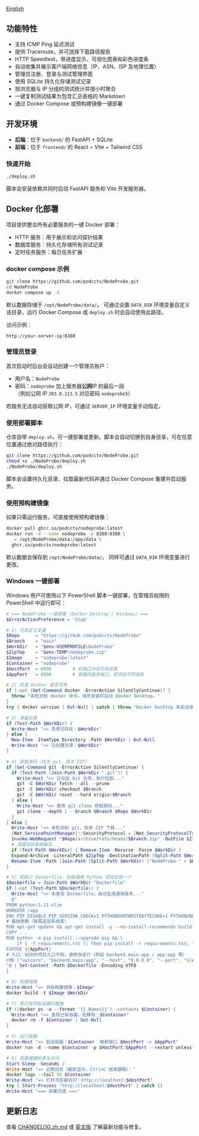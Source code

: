 [English](README.md)

## 功能特性

- 支持 ICMP Ping 延迟测试
- 提供 Traceroute，并可选择下载路径报告
- HTTP Speedtest，带进度显示、可视化图表和彩色进度条
- 自动收集并展示客户端网络信息（IP、ASN、ISP 及地理位置）
- 管理员注册、登录与测试管理界面
- 使用 SQLite 持久化存储测试记录
- 按浏览器与 IP 分组的测试统计并按小时聚合
- 一键复制测试结果为包含汇总表格的 Markdown
- 通过 Docker Compose 或预构建镜像一键部署

## 开发环境

- **后端**：位于 `backend/` 的 FastAPI + SQLite
- **前端**：位于 `frontend/` 的 React + Vite + Tailwind CSS

### 快速开始

```bash
./deploy.sh
```

脚本会安装依赖并同时启动 FastAPI 服务和 Vite 开发服务器。

## Docker 化部署

项目提供整合所有必要服务的一键 Docker 部署：

- HTTP 服务：用于展示和访问探针结果
- 数据库服务：持久化存储所有测试记录
- 定时任务服务：每日任务扩展

### docker compose 示例

```bash
git clone https://github.com/podcctv/NodeProbe.git
cd NodeProbe
docker compose up -d
```

默认数据存储于 `/opt/NodeProbe/data/`。
可通过设置 `DATA_DIR` 环境变量自定义该目录，运行 Docker Compose 或
`deploy.sh` 时会自动使用此路径。

访问示例：

```
http://your-server-ip:8380
```

### 管理员登录

首次启动时后台会自动创建一个管理员账户：

- 用户名：`NodeProbe`
- 密码：`nodeprobe` 加上服务器**公网**IP 的最后一段  
  （例如公网 IP `203.0.113.5` 对应密码 `nodeprobe5`）

若服务无法自动获取公网 IP，可通过 `SERVER_IP` 环境变量手动指定。

### 使用部署脚本

仓库自带 `deploy.sh`，可一键部署或更新。脚本会自动切换到自身目录，可在任意位置通过绝对路径执行：

```bash
git clone https://github.com/podcctv/NodeProbe.git
chmod +x ./NodeProbe/deploy.sh
./NodeProbe/deploy.sh
```

脚本会设置持久化目录、拉取最新代码并通过 Docker Compose 重建并启动服务。

### 使用预构建镜像

如果只需运行服务，可直接使用预构建镜像：

```bash
docker pull ghcr.io/podcctv/nodeprobe:latest
docker run -d --name nodeprobe -p 8380:8380 \
  -v /opt/NodeProbe/data:/app/data \
  ghcr.io/podcctv/nodeprobe:latest
```

默认数据会保存到 `/opt/NodeProbe/data/`。
同样可通过 `DATA_DIR` 环境变量进行更改。

### Windows 一键部署

Windows 用户可使用以下 PowerShell 脚本一键部署，在管理员权限的 PowerShell 中运行即可：

```powershell
# === NodeProbe 一键部署 (Docker Desktop / Windows) ===
$ErrorActionPreference = 'Stop'

# 1) 可自定义变量
$Repo      = "https://github.com/podcctv/NodeProbe"
$Branch    = "main"
$WorkDir   = "$env:USERPROFILE\NodeProbe"
$ZipTmp    = "$env:TEMP\nodeprobe.zip"
$Image     = "nodeprobe:latest"
$Container = "nodeprobe"
$HostPort  = 8000        # 如端口冲突可改这里
$AppPort   = 8000        # 容器内服务端口，若项目不同请改

# 2) 检查 Docker 是否可用
if (-not (Get-Command docker -ErrorAction SilentlyContinue)) {
  throw "未检测到 docker 命令。请先安装并启动 Docker Desktop。"
}
try { docker version | Out-Null } catch { throw "Docker Desktop 未启动或无权限访问 Docker 引擎。" }

# 3) 准备目录
if (Test-Path $WorkDir) {
  Write-Host "=> 目录已存在：$WorkDir"
} else {
  New-Item -ItemType Directory -Path $WorkDir | Out-Null
  Write-Host "=> 已创建目录：$WorkDir"
}

# 4) 获取源码（优先 git，其次 ZIP）
if (Get-Command git -ErrorAction SilentlyContinue) {
  if (Test-Path (Join-Path $WorkDir ".git")) {
    Write-Host "=> 已存在 Git 仓库，执行拉取..."
    git -C $WorkDir fetch --all --prune
    git -C $WorkDir checkout $Branch
    git -C $WorkDir reset --hard origin/$Branch
  } else {
    Write-Host "=> 使用 git clone 获取源码..."
    git clone --depth 1 --branch $Branch $Repo $WorkDir
  }
} else {
  Write-Host "=> 未检测到 git，改用 ZIP 下载..."
  [Net.ServicePointManager]::SecurityProtocol = [Net.SecurityProtocolType]::Tls12
  Invoke-WebRequest "$Repo/archive/refs/heads/$Branch.zip" -OutFile $ZipTmp
  # 清理旧目录再解压
  if (Test-Path $WorkDir) { Remove-Item -Recurse -Force $WorkDir }
  Expand-Archive -LiteralPath $ZipTmp -DestinationPath (Split-Path $WorkDir) -Force
  Rename-Item -Path (Join-Path (Split-Path $WorkDir) ("NodeProbe-" + $Branch)) -NewName (Split-Path $WorkDir -Leaf)
}

# 5) 若缺少 Dockerfile，则按通用 Python 项目生成一个
$Dockerfile = Join-Path $WorkDir "Dockerfile"
if (-not (Test-Path $Dockerfile)) {
  Write-Host "=> 未发现 Dockerfile，自动生成通用版本..."
  @"
FROM python:3.11-slim
WORKDIR /app
ENV PIP_DISABLE_PIP_VERSION_CHECK=1 PYTHONDONTWRITEBYTECODE=1 PYTHONUNBUFFERED=1
# 基础依赖（按需追加系统库）
RUN apt-get update && apt-get install -y --no-install-recommends build-essential && rm -rf /var/lib/apt/lists/*
COPY . .
RUN python -m pip install --upgrade pip && \
    if [ -f requirements.txt ]; then pip install -r requirements.txt; fi
EXPOSE ${AppPort}
# 入口：如你的项目入口不同，请修改该行（例如 backend.main:app / app:app 等）
CMD ["uvicorn", "backend.main:app", "--host", "0.0.0.0", "--port", "${AppPort}"]
"@ | Set-Content -Path $Dockerfile -Encoding UTF8
}

# 6) 构建镜像
Write-Host "=> 开始构建镜像：$Image"
docker build -t $Image $WorkDir

# 7) 若已有同名容器则替换
if ((docker ps -a --format '{{.Names}}') -contains $Container) {
  Write-Host "=> 发现已有容器，先移除：$Container"
  docker rm -f $Container | Out-Null
}

# 8) 运行容器
Write-Host "=> 启动容器：$Container  映射端口 $HostPort -> $AppPort"
docker run -d --name $Container -p $HostPort:$AppPort --restart unless-stopped $Image | Out-Null

# 9) 简要健康检查与访问
Start-Sleep -Seconds 2
Write-Host "=> 近期日志（截断显示，Ctrl+C 结束跟随）："
docker logs --tail 50 $Container
Write-Host "=> 打开浏览器访问：http://localhost:$HostPort"
try { Start-Process "http://localhost:$HostPort" } catch {}
Write-Host "=== 部署完成 ==="
```

## 更新日志

查看 [CHANGELOG.zh.md](CHANGELOG.zh.md) 或 [英文版](CHANGELOG.md) 了解最新功能与修复。

